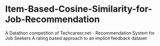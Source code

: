 # Item-Based-Cosine-Similarity-for-Job-Recommendation
A Datathon competition of Techcareer.net - Recommendation System for Job Seekers A rating based approach to an implicit feedback dataset
